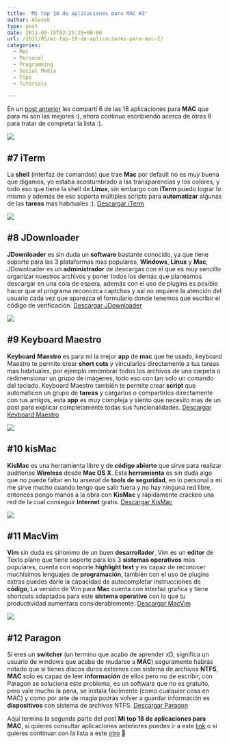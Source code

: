 ```yaml
---
title: 'Mi top 18 de aplicaciones para MAC #2'
author: Alevsk
type: post
date: 2011-05-15T02:25:29+00:00
url: /2011/05/mi-top-18-de-aplicaciones-para-mac-2/
categories:
  - Mac
  - Personal
  - Programming
  - Social Media
  - Tips
  - Tutorials

---
```

En un [post anterior][1] les compartí 6 de las 18 aplicaciones para **MAC** que para mi son las mejores :), ahora continuo escribiendo acerca de otras 6 para tratar de completar la lista :).

[![](/images/itermlogo.png)](http://www.alevsk.com/2011/05/mi-top-18-de-aplicaciones-para-mac-2/itermlogo/)

## #7 iTerm

La **shell** (interfaz de comandos) que trae **Mac** por default no es muy buena que digamos, yo estaba acostumbrado a las transparencias y los colores, y todo eso que tiene la shell de **Linux**, sin embargo con **iTerm** puedo lograr lo mismo y además de eso soporta múltiples scripts para **automatizar** algunas de las **tareas** mas habituales :). [Descargar iTerm][2]

[![](/images/jdlogo.png)](http://www.alevsk.com/2011/05/mi-top-18-de-aplicaciones-para-mac-2/jdlogo/)

## #8 JDownloader

**JDownloader** es sin duda un **software** bastante conocido, ya que tiene soporte para las 3 plataformas mas populares, **Windows**, **Linux** y **Mac**, JDownloader es un **administrador** de descargas con el que es muy sencillo organizar nuestros archivos y poner todos los demás que planeamos descargar en una cola de espera, además con el uso de plugins es posible hacer que el programa reconozca captchas y así no requiere la atención del usuario cada vez que aparezca el formulario donde tenemos que escribir el código de verificación. [Descargar JDownloader][3]

[![](/images/keyboardmaster.jpg)](http://www.alevsk.com/2011/05/mi-top-18-de-aplicaciones-para-mac-2/keyboardmaster/)

## #9 Keyboard Maestro

**Keyboard** **Maestro** es para mi la mejor **app** de **mac** que he usado, keyboard Maestro te permite crear **short cuts** y vincularlos directamente a tus tareas mas habituales, por ejemplo renombrar todos los archivos de una carpeta o redimensionar un grupo de imágenes, todo eso con tan solo un comando del teclado. Keyboard Maestro también te permite crear **script** que automaticen un grupo de **tareas** y cargarlos o compartirlos directamente con tus amigos, esta **app** es muy compleja y siento que necesito mas de un post para explicar completamente todas sus funcionalidades. [Descargar Keyboard Maestro][4]

[![](/images/kislogo.png)](http://www.alevsk.com/2011/05/mi-top-18-de-aplicaciones-para-mac-2/kislogo/)

## #10 kisMac

**KisMac** es una herramienta libre y de **código abierto** que sirve para realizar auditorias **Wireless** desde **Mac OS X**. Esta **herramienta** es sin duda algo que no puede faltar en tu arsenal de **tools de seguridad**, en lo personal a mi me sirve mucho cuando tengo que salir fuera y no hay ninguna red libre, entonces pongo manos a la obra con **KisMac** y rápidamente crackeo una red de la cual conseguir **Internet** gratis. [Descargar KisMac][5]

[![](/images/screenie.macvim.icons_.jpg)](http://www.alevsk.com/2011/05/mi-top-18-de-aplicaciones-para-mac-2/screenie-macvim-icons/)

## #11 MacVim

**Vim** sin duda es sinonimo de un buen **desarrollador**, Vim es un **editor** de Texto plano que tiene soporte para los 3 **sistemas operativos** mas populares, cuenta con soporte **highlight text** y es capaz de reconocer muchísimos lenguajes de **programación**, también con el uso de plugins extras puedes darle la capacidad de autocompletar instrucciones de **código**, La versión de Vim para **Mac** cuenta con interfaz grafica y tiene shortcuts adaptados para este **sistema operativo** con lo que tu productividad aumentara considerablemente. [Descargar MacVim][6]

[![](/images/camptune-for-site.png)](http://www.alevsk.com/2011/05/mi-top-18-de-aplicaciones-para-mac-2/camptune-for-site/)

## #12 Paragon

Si eres un **switcher** (un termino que acabo de aprender xD, significa un usuario de windows que acaba de mudarse a **MAC**) seguramente habrás notado que si tienes discos duros externos con sistema de archivos **NTFS**, **MAC** solo es capaz de leer **información** de ellos pero no de escribir, con Paragon se soluciona este problema, es un software que no es gratuito, pero vale mucho la pena, se instala fácilmente (como cualquier cosa en MAC) y como por arte de magia podrás volver a guardar información es **dispositivos** con sistema de archivos NTFS. [Descargar Paragon][7]

Aquí termina la segunda parte del post **Mi top 18 de aplicaciones para MAC**, si quieres consultar aplicaciones anteriores puedes ir a este [link][1] o si quieres continuar con la lista a este [otro][8] 🙂

 [1]: http://www.alevsk.com/2011/05/mi-top-18-de-aplicaciones-para-mac-1
 [2]: http://iterm.sourceforge.net/
 [3]: http://jdownloader.org/
 [4]: http://www.keyboardmaestro.com/main/
 [5]: http://update.kismacmirror.com/binaries/KisMAC-0.3.3.dmg
 [6]: http://code.google.com/p/macvim/
 [7]: http://www.paragon-software.com/home/ntfs-mac/
 [8]: http://www.alevsk.com/2011/05/mi-top-18-de-aplicaciones-para-mac-3